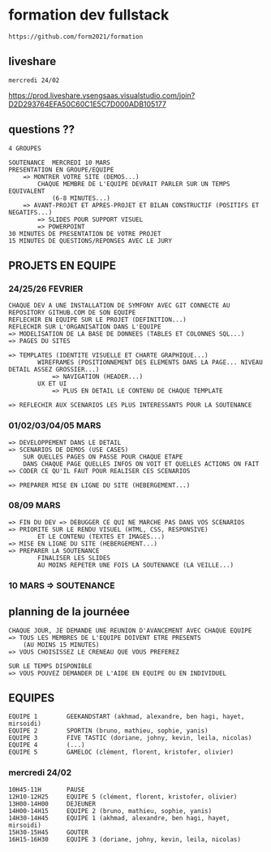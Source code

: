 # formation dev fullstack

    https://github.com/form2021/formation

## liveshare

    mercredi 24/02

https://prod.liveshare.vsengsaas.visualstudio.com/join?D2D293764EFA50C60C1E5C7D000ADB105177

## questions ??

    4 GROUPES

    SOUTENANCE  MERCREDI 10 MARS
    PRESENTATION EN GROUPE/EQUIPE
        => MONTRER VOTRE SITE (DEMOS...)
            CHAQUE MEMBRE DE L'EQUIPE DEVRAIT PARLER SUR UN TEMPS EQUIVALENT 
                (6-8 MINUTES...)
        => AVANT-PROJET ET APRES-PROJET ET BILAN CONSTRUCTIF (POSITIFS ET NEGATIFS...)
            => SLIDES POUR SUPPORT VISUEL   
            => POWERPOINT
    30 MINUTES DE PRESENTATION DE VOTRE PROJET
    15 MINUTES DE QUESTIONS/REPONSES AVEC LE JURY


## PROJETS EN EQUIPE

### 24/25/26        FEVRIER

    CHAQUE DEV A UNE INSTALLATION DE SYMFONY AVEC GIT CONNECTE AU REPOSITORY GITHUB.COM DE SON EQUIPE
    REFLECHIR EN EQUIPE SUR LE PROJET (DEFINITION...)
    REFLECHIR SUR L'ORGANISATION DANS L'EQUIPE
    => MODELISATION DE LA BASE DE DONNEES (TABLES ET COLONNES SQL...)
    => PAGES DU SITES

    => TEMPLATES (IDENTITE VISUELLE ET CHARTE GRAPHIQUE...)
            WIREFRAMES (POSITIONNEMENT DES ELEMENTS DANS LA PAGE... NIVEAU DETAIL ASSEZ GROSSIER...)
                => NAVIGATION (HEADER...)
            UX ET UI
                => PLUS EN DETAIL LE CONTENU DE CHAQUE TEMPLATE

    => REFLECHIR AUX SCENARIOS LES PLUS INTERESSANTS POUR LA SOUTENANCE

### 01/02/03/04/05  MARS

    => DEVELOPPEMENT DANS LE DETAIL
    => SCENARIOS DE DEMOS (USE CASES)
        SUR QUELLES PAGES ON PASSE POUR CHAQUE ETAPE
        DANS CHAQUE PAGE QUELLES INFOS ON VOIT ET QUELLES ACTIONS ON FAIT
    => CODER CE QU'IL FAUT POUR REALISER CES SCENARIOS

    => PREPARER MISE EN LIGNE DU SITE (HEBERGEMENT...)

### 08/09           MARS

    => FIN DU DEV => DEBUGGER CE QUI NE MARCHE PAS DANS VOS SCENARIOS
    => PRIORITE SUR LE RENDU VISUEL (HTML, CSS, RESPONSIVE) 
            ET LE CONTENU (TEXTES ET IMAGES...)
    => MISE EN LIGNE DU SITE (HEBERGEMENT...)
    => PREPARER LA SOUTENANCE
            FINALISER LES SLIDES
            AU MOINS REPETER UNE FOIS LA SOUTENANCE (LA VEILLE...)

### 10              MARS    => SOUTENANCE

## planning de la journéee

    CHAQUE JOUR, JE DEMANDE UNE REUNION D'AVANCEMENT AVEC CHAQUE EQUIPE
    => TOUS LES MEMBRES DE L'EQUIPE DOIVENT ETRE PRESENTS
        (AU MOINS 15 MINUTES)
    => VOUS CHOISISSEZ LE CRENEAU QUE VOUS PREFEREZ

    SUR LE TEMPS DISPONIBLE
    => VOUS POUVEZ DEMANDER DE L'AIDE EN EQUIPE OU EN INDIVIDUEL

## EQUIPES

    EQUIPE 1        GEEKANDSTART (akhmad, alexandre, ben hagi, hayet, mirsoidi)
    EQUIPE 2        SPORTIN (bruno, mathieu, sophie, yanis)
    EQUIPE 3        FIVE TASTIC (doriane, johny, kevin, leila, nicolas)
    EQUIPE 4        (...)
    EQUIPE 5        GAMELOC (clément, florent, kristofer, olivier)

### mercredi 24/02

    10H45-11H       PAUSE
    12H10-12H25     EQUIPE 5 (clément, florent, kristofer, olivier)
    13H00-14H00     DEJEUNER
    14H00-14H15     EQUIPE 2 (bruno, mathieu, sophie, yanis)
    14H30-14H45     EQUIPE 1 (akhmad, alexandre, ben hagi, hayet, mirsoidi)
    15H30-15H45     GOUTER
    16H15-16H30     EQUIPE 3 (doriane, johny, kevin, leila, nicolas)


